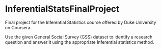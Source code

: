 # InferentialStatsFinalProject
Final project for the Inferential Statistics course offered by Duke University on Coursera.

Use the given General Social Survey (GSS) dataset to identify a research question and answer it using the appropriate Inferential statistics method.

